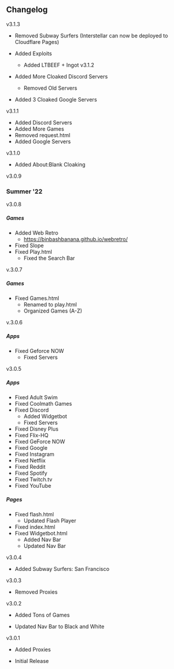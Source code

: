 ## Changelog
</div>

v3.1.3

- Removed Subway Surfers (Interstellar can now be deployed to Cloudflare Pages)
- Added Exploits
    - Added LTBEEF + Ingot
v3.1.2

- Added More Cloaked Discord Servers
    - Removed Old Servers
- Added 3 Cloaked Google Servers

v3.1.1
- Added Discord Servers
- Added More Games
- Removed request.html
- Added Google Servers

v3.1.0

- Added About:Blank Cloaking


v3.0.9

### Summer '22 

v3.0.8

##### Games
- Added Web Retro
    -  https://binbashbanana.github.io/webretro/
- Fixed Slope
- Fixed Play.html
    - Fixed the Search Bar

v.3.0.7

##### Games
- Fixed Games.html
    - Renamed to play.html
    - Organized Games (A-Z)

v.3.0.6

##### Apps
- Fixed Geforce NOW
    - Fixed Servers


v3.0.5

##### Apps

- Fixed Adult Swim
- Fixed Coolmath Games
- Fixed Discord
    - Added Widgetbot
    - Fixed Servers
- Fixed Disney Plus
- Fixed Flix-HQ
- Fixed GeForce NOW
- Fixed Google
- Fixed Instagram
- Fixed Netflix
- Fixed Reddit
- Fixed Spotify
- Fixed Twitch.tv
- Fixed YouTube

##### Pages

- Fixed flash.html
    - Updated Flash Player
- Fixed index.html
- Fixed Widgetbot.html
    - Added Nav Bar
    - Updated Nav Bar


v3.0.4
- Added Subway Surfers: San Francisco


v3.0.3
- Removed Proxies


v3.0.2 
- Added Tons of Games

- Updated Nav Bar to Black and White

v3.0.1
- Added Proxies

- Initial Release
